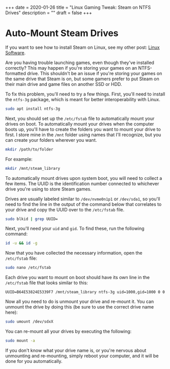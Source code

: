 +++
date = 2020-01-26
title = "Linux Gaming Tweak: Steam on NTFS Drives"
description = ""
draft = false
+++

# Auto-Mount Steam Drives

If you want to see how to install Steam on Linux, see my other post: [Linux
Software](../linux-software/).

Are you having trouble launching games, even though they've installed correctly?
This may happen if you're storing your games on an NTFS-formatted drive. This
shouldn't be an issue if you're storing your games on the same drive that Steam
is on, but some gamers prefer to put Steam on their main drive and game files on
another SSD or HDD.

To fix this problem, you'll need to try a few things. First, you'll need to
install the `ntfs-3g` package, which is meant for better interoperability with
Linux.

```sh
sudo apt install ntfs-3g
```

Next, you should set up the `/etc/fstab` file to automatically mount your drives
on boot. To automatically mount your drives when the computer boots up, you'll
have to create the folders you want to mount your drive to first. I store mine
in the `/mnt` folder using names that I'll recognize, but you can create your
folders wherever you want.

```sh
mkdir /path/to/folder
```

For example:

```sh
mkdir /mnt/steam_library
```

To automatically mount drives upon system boot, you will need to collect a few
items. The UUID is the identification number connected to whichever drive you're
using to store Steam games.

Drives are usually labeled similar to `/dev/nvme0n1p1` or `/dev/sda1`, so you'll
need to find the line in the output of the command below that correlates to your
drive and copy the UUID over to the `/etc/fstab` file.

```sh
sudo blkid | grep UUID=
```

Next, you'll need your `uid` and `gid`. To find these, run the following
command:

```sh
id -u && id -g
```

Now that you have collected the necessary information, open the `/etc/fstab`
file:

```sh
sudo nano /etc/fstab
```

Each drive you want to mount on boot should have its own line in the
`/etc/fstab` file that looks similar to this:

```config
UUID=B64E53824E5339F7 /mnt/steam_library ntfs-3g uid=1000,gid=1000 0 0
```

Now all you need to do is unmount your drive and re-mount it. You can unmount
the drive by doing this (be sure to use the correct drive name here):

```sh
sudo umount /dev/sdxX
```

You can re-mount all your drives by executing the following:

```sh
sudo mount -a
```

If you don't know what your drive name is, or you're nervous about unmounting
and re-mounting, simply reboot your computer, and it will be done for you
automatically.

